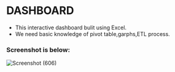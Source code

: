 # DASHBOARD
* This interactive dashboard bulit using Excel.
* We need basic knowledge of pivot table,garphs,ETL process.
### Screenshot is below:
![Screenshot (606)](https://user-images.githubusercontent.com/57951511/210340048-d0ef280b-b142-4978-982d-2565b96da370.png)
